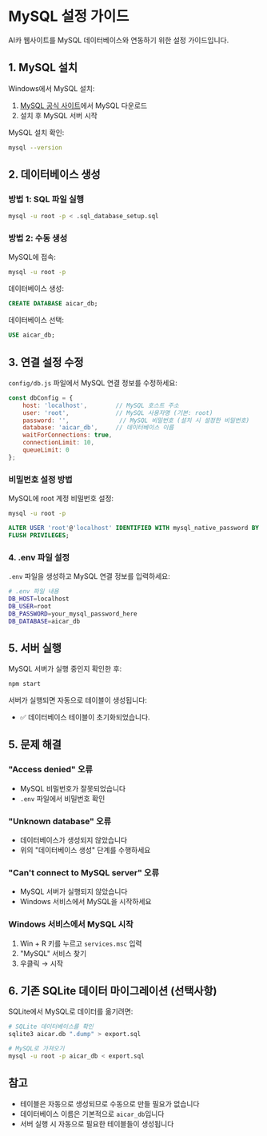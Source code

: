 # MySQL 설정 가이드

AI카 웹사이트를 MySQL 데이터베이스와 연동하기 위한 설정 가이드입니다.

## 1. MySQL 설치

Windows에서 MySQL 설치:
1. [MySQL 공식 사이트](https://dev.mysql.com/downloads/mysql/)에서 MySQL 다운로드
2. 설치 후 MySQL 서버 시작

MySQL 설치 확인:
```bash
mysql --version
```

## 2. 데이터베이스 생성

### 방법 1: SQL 파일 실행
```bash
mysql -u root -p < .sql_database_setup.sql
```

### 방법 2: 수동 생성
MySQL에 접속:
```bash
mysql -u root -p
```

데이터베이스 생성:
```sql
CREATE DATABASE aicar_db;
```

데이터베이스 선택:
```sql
USE aicar_db;
```

## 3. 연결 설정 수정

`config/db.js` 파일에서 MySQL 연결 정보를 수정하세요:

```javascript
const dbConfig = {
    host: 'localhost',        // MySQL 호스트 주소
    user: 'root',             // MySQL 사용자명 (기본: root)
    password: '',              // MySQL 비밀번호 (설치 시 설정한 비밀번호)
    database: 'aicar_db',     // 데이터베이스 이름
    waitForConnections: true,
    connectionLimit: 10,
    queueLimit: 0
};
```

### 비밀번호 설정 방법

MySQL에 root 계정 비밀번호 설정:
```bash
mysql -u root -p
```

```sql
ALTER USER 'root'@'localhost' IDENTIFIED WITH mysql_native_password BY 'your_password';
FLUSH PRIVILEGES;
```

### 4. .env 파일 설정

`.env` 파일을 생성하고 MySQL 연결 정보를 입력하세요:

```bash
# .env 파일 내용
DB_HOST=localhost
DB_USER=root
DB_PASSWORD=your_mysql_password_here
DB_DATABASE=aicar_db
```

## 5. 서버 실행

MySQL 서버가 실행 중인지 확인한 후:

```bash
npm start
```

서버가 실행되면 자동으로 테이블이 생성됩니다:
- ✅ 데이터베이스 테이블이 초기화되었습니다.

## 5. 문제 해결

### "Access denied" 오류
- MySQL 비밀번호가 잘못되었습니다
- `.env` 파일에서 비밀번호 확인

### "Unknown database" 오류
- 데이터베이스가 생성되지 않았습니다
- 위의 "데이터베이스 생성" 단계를 수행하세요

### "Can't connect to MySQL server" 오류
- MySQL 서버가 실행되지 않았습니다
- Windows 서비스에서 MySQL을 시작하세요

### Windows 서비스에서 MySQL 시작
1. Win + R 키를 누르고 `services.msc` 입력
2. "MySQL" 서비스 찾기
3. 우클릭 → 시작

## 6. 기존 SQLite 데이터 마이그레이션 (선택사항)

SQLite에서 MySQL로 데이터를 옮기려면:

```bash
# SQLite 데이터베이스를 확인
sqlite3 aicar.db ".dump" > export.sql

# MySQL로 가져오기
mysql -u root -p aicar_db < export.sql
```

## 참고

- 테이블은 자동으로 생성되므로 수동으로 만들 필요가 없습니다
- 데이터베이스 이름은 기본적으로 `aicar_db`입니다
- 서버 실행 시 자동으로 필요한 테이블들이 생성됩니다

